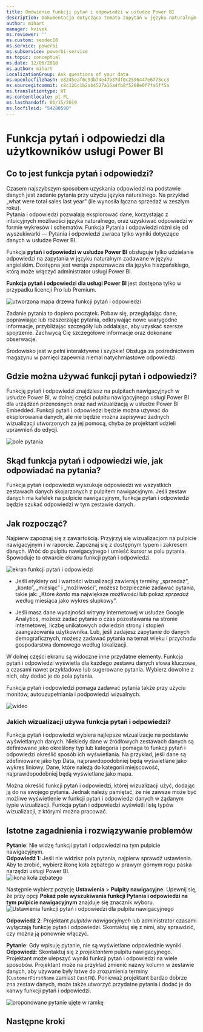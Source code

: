 ```yaml
---
title: Omówienie funkcji pytań i odpowiedzi w usłudze Power BI
description: Dokumentacja dotycząca tematu zapytań w języku naturalnym funkcji pytań i odpowiedzi usługi Power BI.
author: mihart
manager: kvivek
ms.reviewer: ''
ms.custom: seodec18
ms.service: powerbi
ms.subservice: powerbi-service
ms.topic: conceptual
ms.date: 12/06/2018
ms.author: mihart
LocalizationGroup: Ask questions of your data
ms.openlocfilehash: e8245eaf6c93b74e47b37df0c2596447e6773cc3
ms.sourcegitcommit: c8c126c1b2ab4527a16a4fb8f5208e0f7fa5ff5a
ms.translationtype: HT
ms.contentlocale: pl-PL
ms.lasthandoff: 01/15/2019
ms.locfileid: "54280590"
---
```

# <a name="qa-for-power-bi-consumers"></a>Funkcja pytań i odpowiedzi dla **użytkowników** usługi Power BI
## <a name="what-is-qa"></a>Co to jest funkcja pytań i odpowiedzi?
Czasem najszybszym sposobem uzyskania odpowiedzi na podstawie danych jest zadanie pytania przy użyciu języka naturalnego. Na przykład „what were total sales last year” (ile wynosiła łączna sprzedaż w zeszłym roku).  
Pytania i odpowiedzi pozwalają eksplorować dane, korzystając z intuicyjnych możliwości języka naturalnego, oraz uzyskiwać odpowiedzi w formie wykresów i schematów. Funkcja Pytania i odpowiedzi różni się od wyszukiwarki — Pytania i odpowiedzi zwraca tylko wyniki dotyczące danych w usłudze Power BI.

Funkcja **pytań i odpowiedzi w usłudze Power BI** obsługuje tylko udzielanie odpowiedzi na zapytania w języku naturalnym zadawane w języku angielskim. Dostępna jest wersja zapoznawcza dla języka hiszpańskiego, którą może włączyć administrator usługi Power BI.

**Funkcja pytań i odpowiedzi dla usługi Power BI** jest dostępna tylko w przypadku licencji Pro lub Premium. 
>

![utworzona mapa drzewa funkcji pytań i odpowiedzi](media/end-user-q-and-a/power-bi-qna.png)

Zadanie pytania to dopiero początek.  Pobaw się, przeglądając dane, poprawiając lub rozszerzając pytania, odkrywając nowe wiarygodne informacje, przybliżając szczegóły lub oddalając, aby uzyskać szersze spojrzenie. Zachwycą Cię szczegółowe informacje oraz dokonane obserwacje.

Środowisko jest w pełni interaktywne i szybkie! Obsługa za pośrednictwem magazynu w pamięci zapewnia niemal natychmiastowe odpowiedzi.

## <a name="where-can-i-use-qa"></a>Gdzie można używać funkcji pytań i odpowiedzi?
Funkcję pytań i odpowiedzi znajdziesz na pulpitach nawigacyjnych w usłudze Power BI, w dolnej części pulpitu nawigacyjnego usługi Power BI dla urządzeń przenośnych oraz nad wizualizacją w usłudze Power BI Embedded. Funkcji pytań i odpowiedzi będzie można używać do eksplorowania danych, ale nie będzie można zapisywać żadnych wizualizacji utworzonych za jej pomocą, chyba że projektant udzieli uprawnień do edycji.

![pole pytania](media/end-user-q-and-a/powerbi-qna.png)

## <a name="how-does-qa-know-how-to-answer-questions"></a>Skąd funkcja pytań i odpowiedzi wie, jak odpowiadać na pytania?
Funkcja pytań i odpowiedzi wyszukuje odpowiedzi we wszystkich zestawach danych skojarzonych z pulpitem nawigacyjnym. Jeśli zestaw danych ma kafelek na pulpicie nawigacyjnym, funkcja pytań i odpowiedzi będzie szukać odpowiedzi w tym zestawie danych. 

## <a name="how-do-i-start"></a>Jak rozpocząć?
Najpierw zapoznaj się z zawartością. Przyjrzyj się wizualizacjom na pulpicie nawigacyjnym i w raporcie. Zapoznaj się z dostępnym typem i zakresem danych. Wróć do pulpitu nawigacyjnego i umieść kursor w polu pytania. Spowoduje to otwarcie ekranu funkcji pytań i odpowiedzi.

![ekran funkcji pytań i odpowiedzi](media/end-user-q-and-a/power-bi-qna-screen.png) 

* Jeśli etykiety osi i wartości wizualizacji zawierają terminy „sprzedaż”, „konto”, „miesiąc” i „możliwości”, możesz bezpiecznie zadawać pytania, takie jak: „Które *konto* ma największe *możliwości* lub pokaż *sprzedaż* według miesiąca jako wykres słupkowy”.

* Jeśli masz dane wydajności witryny internetowej w usłudze Google Analytics, możesz zadać pytanie o czas pozostawania na stronie internetowej, liczbę unikatowych odwiedzin strony i stopień zaangażowania użytkownika. Lub, jeśli zadajesz zapytanie do danych demograficznych, możesz zadawać pytania na temat wieku i przychodu gospodarstwa domowego według lokalizacji.

W dolnej części ekranu są widoczne inne przydatne elementy. Funkcja pytań i odpowiedzi wyświetla dla każdego zestawu danych słowa kluczowe, a czasami nawet przykładowe lub sugerowane pytania. Wybierz dowolne z nich, aby dodać je do pola pytania. 

Funkcja pytań i odpowiedzi pomaga zadawać pytania także przy użyciu monitów, autouzupełniania i podpowiedzi wizualnych. 

![wideo](media/end-user-q-and-a/qa.gif) 


### <a name="which-visualization-does-qa-use"></a>Jakich wizualizacji używa funkcja pytań i odpowiedzi?
Funkcja pytań i odpowiedzi wybiera najlepsze wizualizacje na podstawie wyświetlanych danych. Niekiedy dane w źródłowych zestawach danych są definiowane jako określony typ lub kategoria i pomaga to funkcji pytań i odpowiedzi określić sposób ich wyświetlania. Na przykład, jeśli dane są zdefiniowane jako typ Data, najprawdopodobniej będą wyświetlane jako wykres liniowy. Dane, które należą do kategorii miejscowość, najprawdopodobniej będą wyświetlane jako mapa.

Można określić funkcji pytań i odpowiedzi, której wizualizacji użyć, dodając ją do na swojego pytania. Jednak należy pamiętać, że nie zawsze może być możliwe wyświetlenie w funkcji pytań i odpowiedzi danych w żądanym typie wizualizacji. Funkcja pytań i odpowiedzi wyświetli listę typów wizualizacji, z którymi można pracować.

## <a name="considerations-and-troubleshooting"></a>Istotne zagadnienia i rozwiązywanie problemów
**Pytanie**: Nie widzę funkcji pytań i odpowiedzi na tym pulpicie nawigacyjnym.    
**Odpowiedź 1**: Jeśli nie widzisz pola pytania, najpierw sprawdź ustawienia. Aby to zrobić, wybierz ikonę koła zębatego w prawym górnym rogu paska narzędzi usługi Power BI.   
![ikona koła zębatego](media/end-user-q-and-a/power-bi-settings.png)

Następnie wybierz pozycję **Ustawienia** > **Pulpity nawigacyjne**. Upewnij się, że przy opcji **Pokaż pole wyszukiwania funkcji Pytania i odpowiedzi na tym pulpicie nawigacyjnym** znajduje się znacznik wyboru.
![Ustawienia funkcji pytań i odpowiedzi dla pulpitu nawigacyjnego](media/end-user-q-and-a/power-bi-turn-on.png)  


**Odpowiedź 2**: Projektant *pulpitów nawigacyjnych* lub administrator czasami wyłączają funkcję pytań i odpowiedzi. Skontaktuj się z nimi, aby sprawdzić, czy można ją ponownie włączyć.   

**Pytanie**: Gdy wpisuję pytanie, nie są wyświetlane odpowiednie wyniki.    
**Odpowiedź**: Skontaktuj się z *projektantem* pulpitu nawigacyjnego. Projektant może ulepszyć wyniki funkcji pytań i odpowiedzi na wiele sposobów. Projektant może na przykład zmienić nazwy kolumn w zestawie danych, aby używane były łatwe do zrozumienia terminy (`CustomerFirstName` zamiast `CustFN`). Ponieważ projektant bardzo dobrze zna zestaw danych, może także utworzyć przydatne pytania i dodać je do kanwy funkcji pytań i odpowiedzi.

![proponowane pytanie ujęte w ramkę](media/end-user-q-and-a/power-bi-featured-q.png)

## <a name="next-steps"></a>Następne kroki

